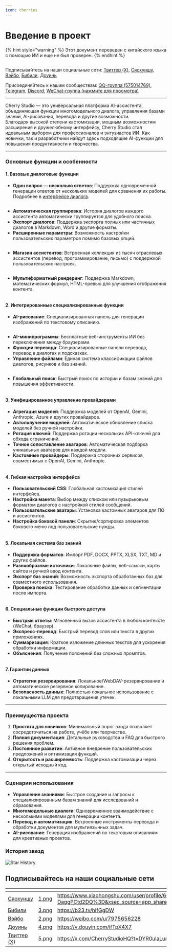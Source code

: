 ```yaml
---
icon: cherries
---
```

# Введение в проект


{% hint style="warning" %}
Этот документ переведен с китайского языка с помощью ИИ и еще не был проверен.
{% endhint %}




<figure><img src=".gitbook/assets/docs-readme-banner1.png" alt=""><figcaption></figcaption></figure>

Подписывайтесь на наши социальные сети: [Твиттер (X)](https://x.com/CherryStudioHQ), [Сяохуншу](https://www.xiaohongshu.com/user/profile/662b6853000000000b031d9a), [Вэйбо](https://weibo.com/u/7975656228), [Бибили](https://space.bilibili.com/3546657515898892), [Доуинь](https://www.douyin.com/user/MS4wLjABAAAAmw9A54m5J0hHVMQY5eGrVJ-EHDoOS0hgJ6M1F9MN2Tn2V163A0xrC4_KVzfmQSxC)

Присоединяйтесь к нашим сообществам: [QQ-группа (575014769)](https://qm.qq.com/q/lo0D4qVZKi), [Telegram](https://t.me/CherryStudioAI), [Discord](https://discord.gg/wez8HtpxqQ), [WeChat-группа (нажмите для просмотра)](https://www.cherry-ai.com/#Community)

***

Cherry Studio — это универсальная платформа AI-ассистента, объединяющая функции многомодельного диалога, управления базами знаний, AI-рисования, перевода и другие возможности.  
Благодаря высокой степени кастомизации, мощным возможностям расширения и дружелюбному интерфейсу, Cherry Studio стал идеальным выбором для профессионалов и энтузиастов ИИ. Как новички, так и разработчики найдут здесь подходящие AI-функции для повышения продуктивности и творчества.

***

### **Основные функции и особенности**

#### **1. Базовые диалоговые функции**

* **Один вопрос — несколько ответов**: Поддержка одновременной генерации ответов от нескольких моделей для сравнения их работы. Подробнее в [интерфейсе диалога](cherrystudio/preview/chat.md).

<figure><img src=".gitbook/assets/docs-readme-1 (1).png" alt=""><figcaption></figcaption></figure>

* **Автоматическая группировка**: История диалогов каждого ассистента автоматически группируется для удобного поиска.
* **Экспорт диалогов**: Поддержка экспорта полных или частичных диалогов в Markdown, Word и другие форматы.
* **Расширенные параметры**: Возможность настройки пользовательских параметров помимо базовых опций.

<figure><img src=".gitbook/assets/docs-readme-2 (2).png" alt=""><figcaption></figcaption></figure>

* **Магазин ассистентов**: Встроенная коллекция из тысяч отраслевых ассистентов (перевод, программирование, письмо) с поддержкой пользовательских настроек.

<figure><img src=".gitbook/assets/docs-readme-4.png" alt=""><figcaption></figcaption></figure>

* **Мультиформатный рендеринг**: Поддержка Markdown, математических формул, HTML-превью для улучшения отображения контента.

<figure><img src=".gitbook/assets/docs-readme-3 (1).png" alt=""><figcaption></figcaption></figure>

#### **2. Интегрированные специализированные функции**

* **AI-рисование**: Специализированная панель для генерации изображений по текстовому описанию.

<figure><img src=".gitbook/assets/docs-readme-5.png" alt=""><figcaption></figcaption></figure>

* **AI-минипрограммы**: Бесплатные веб-инструменты ИИ без переключения между браузерами.
* **Функции перевода**: Специализированные панели перевода, перевод в диалогах и подсказках.
* **Управление файлами**: Единая система классификации файлов диалогов, рисунков и баз знаний.

<figure><img src=".gitbook/assets/docs-readme-6.png" alt=""><figcaption></figcaption></figure>

* **Глобальный поиск**: Быстрый поиск по истории и базам знаний для повышения эффективности.

<figure><img src=".gitbook/assets/docs-readme-7.png" alt=""><figcaption></figcaption></figure>

#### **3. Унифицированное управление провайдерами**

* **Агрегация моделей**: Поддержка моделей от OpenAI, Gemini, Anthropic, Azure и других провайдеров.
* **Автополучение моделей**: Автоматическое обновление списка моделей без ручной настройки.
* **Ротация ключей**: Поддержка ротации нескольких API-ключей для обхода ограничений.
* **Точное сопоставление аватаров**: Автоматическая подборка уникальных аватаров для каждой модели.
* **Кастомные провайдеры**: Поддержка сторонних сервисов, совместимых с OpenAI, Gemini, Anthropic.

<figure><img src=".gitbook/assets/docs-readme-8.png" alt=""><figcaption></figcaption></figure>

#### **4. Гибкая настройка интерфейса**

* **Пользовательский CSS**: Глобальная кастомизация стилей интерфейса.
* **Настройка макета**: Выбор между списком или пузырьковым форматом диалогов с настройкой стилей сообщений.
* **Пользовательские аватары**: Установка кастомных аватаров для ПО и ассистентов.
* **Настройка боковой панели**: Скрытие/сортировка элементов бокового меню под пользовательские нужды.

<figure><img src=".gitbook/assets/docs-readme-9.png" alt=""><figcaption></figcaption></figure>

#### **5. Локальная система баз знаний**

* **Поддержка форматов**: Импорт PDF, DOCX, PPTX, XLSX, TXT, MD и других файлов.
* **Разнообразные источники**: Локальные файлы, веб-ссылки, карты сайтов и ручной ввод контента.
* **Экспорт баз знаний**: Возможность экспорта обработанных баз для совместного использования.
* **Проверка поиска**: Тестирование обработки данных и сегментации после импорта.

<figure><img src=".gitbook/assets/docs-readme-10.png" alt=""><figcaption></figcaption></figure>

#### **6. Специальные функции быстрого доступа**

* **Быстрые ответы**: Мгновенный вызов ассистента в любом контексте (WeChat, браузер).
* **Экспресс-перевод**: Быстрый перевод слов или текста в других приложениях.
* **Суммаризация**: Краткое изложение длинных текстов для ускорения обработки информации.
* **Объяснения**: Получение пояснений без сложных промптов.

<figure><img src=".gitbook/assets/docs-readme-11.png" alt=""><figcaption></figcaption></figure>

#### **7. Гарантии данных**

* **Стратегии резервирования**: Локальное/WebDAV-резервирование и автоматическое резервное копирование.
* **Безопасность данных**: Полностью локальное использование с локальными LLM для предотвращения утечек.

***

### **Преимущества проекта**

1. **Простота для новичков**: Минимальный порог входа позволяет сосредоточиться на работе, учёбе или творчестве.
2. **Полная документация**: Детальные руководства и FAQ для быстрого решения проблем.
3. **Постоянное развитие**: Активное внедрение пользовательских предложений и оптимизация функций.
4. **Открытость и расширяемость**: Поддержка кастомизации через открытый исходный код.

***

### **Сценарии использования**

* **Управление знаниями**: Быстрое создание и запросы к специализированным базам знаний для исследований и образования.
* **Многомодельные диалоги**: Одновременное взаимодействие с несколькими моделями для генерации контента.
* **Перевод и автоматизация**: Встроенные инструменты перевода и обработки документов для мультиязычных задач.
* **AI-рисование**: Генерация изображений по текстовым описаниям для креативных проектов.

### История звезд

![Star History](https://urlscan.io/liveshot/?width=1300\&height=620\&url=https://cherrystarhistory.ocool.online/)

## Подписывайтесь на наши социальные сети

<table data-view="cards"><thead><tr><th></th><th data-hidden data-card-cover data-type="files"></th><th data-hidden data-card-target data-type="content-ref"></th></tr></thead><tbody><tr><td><a href="https://www.xiaohongshu.com/user/profile/662b6853000000000b031d9a?xsec_token=YB_1nKvlH4r5hPYVVbbsNHF8Y6n6AKlm5-DaggPCtd2DQ%3D&#x26;xsec_source=app_share&#x26;xhsshare=CopyLink&#x26;appuid=662b6853000000000b031d9a&#x26;apptime=1738627324&#x26;share_id=ace5db41b5954fab8d98a2a7865a62bc&#x26;share_channel=copy_link">Сяохуншу</a></td><td><a href=".gitbook/assets/1.png">1.png</a></td><td><a href="https://www.xiaohongshu.com/user/profile/662b6853000000000b031d9a?xsec_token=YB_1nKvlH4r5hPYVVbbsNHF8Y6n6AKlm5-DaggPCtd2DQ%3D&#x26;xsec_source=app_share&#x26;xhsshare=CopyLink&#x26;appuid=662b6853000000000b031d9a&#x26;apptime=1738627324&#x26;share_id=ace5db41b5954fab8d98a2a7865a62bc&#x26;share_channel=copy_link">https://www.xiaohongshu.com/user/profile/662b6853000000000b031d9a?xsec_token=YB_1nKvlH4r5hPYVVbbsNHF8Y6n6AKlm5-DaggPCtd2DQ%3D&#x26;xsec_source=app_share&#x26;xhsshare=CopyLink&#x26;appuid=662b6853000000000b031d9a&#x26;apptime=1738627324&#x26;share_id=ace5db41b5954fab8d98a2a7865a62bc&#x26;share_channel=copy_link</a></td></tr><tr><td><a href="https://b23.tv/hIfGgDW">Бибили</a></td><td><a href=".gitbook/assets/3.png">3.png</a></td><td><a href="https://b23.tv/hIfGgDW">https://b23.tv/hIfGgDW</a></td></tr><tr><td><a href="https://weibo.com/u/7975656228">Вэйбо</a></td><td><a href=".gitbook/assets/2.png">2.png</a></td><td><a href="https://weibo.com/u/7975656228">https://weibo.com/u/7975656228</a></td></tr><tr><td><a href="https://v.douyin.com/ifTpX4X7">Доуинь</a></td><td><a href=".gitbook/assets/4.png">4.png</a></td><td><a href="https://v.douyin.com/ifTpX4X7">https://v.douyin.com/ifTpX4X7</a></td></tr><tr><td><a href="https://x.com/CherryStudioAPP?t=DYR0ulaLur-bO4Us3bG79A&#x26;s=05">Твиттер (X)</a></td><td><a href=".gitbook/assets/5.png">5.png</a></td><td><a href="https://x.com/CherryStudioAPP?t=DYR0ulaLur-bO4Us3bG79A&#x26;s=05">https://x.com/CherryStudioHQ?t=DYR0ulaLur-bO4Us3bG79A&#x26;s=05</a></td></tr></tbody></table>
